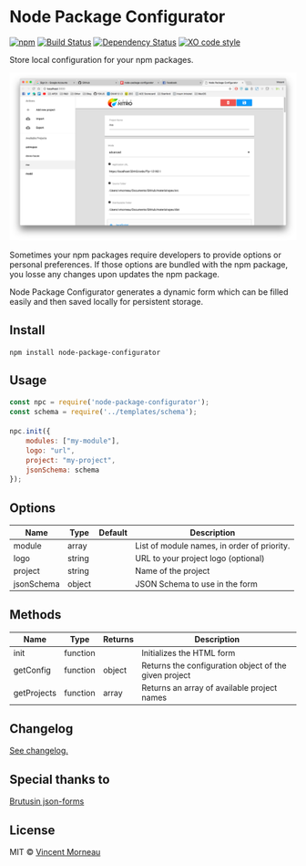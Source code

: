 # Node Package Configurator

[![npm](https://img.shields.io/npm/v/node-package-configurator.svg)]() [![Build Status](https://travis-ci.org/vincentmorneau/node-package-configurator.svg?branch=master)](https://travis-ci.org/vincentmorneau/node-package-configurator) [![Dependency Status](https://david-dm.org/vincentmorneau/node-package-configurator.svg)](https://david-dm.org/vincentmorneau/node-package-configurator) [![XO code style](https://img.shields.io/badge/code_style-XO-5ed9c7.svg)](https://github.com/sindresorhus/xo)

Store local configuration for your npm packages.

![demo](/docs/demo.png)

Sometimes your npm packages require developers to provide options or personal preferences. If those options are bundled with the npm package, you losse any changes upon updates the npm package.

Node Package Configurator generates a dynamic form which can be filled easily and then saved locally for persistent storage.

## Install
```
npm install node-package-configurator
```

## Usage
```javascript
const npc = require('node-package-configurator');
const schema = require('../templates/schema');

npc.init({
    modules: ["my-module"],
    logo: "url",
    project: "my-project",
    jsonSchema: schema
});
```

## Options
Name | Type | Default | Description
--- | --- | --- | ---
module | array | | List of module names, in order of priority.
logo | string | | URL to your project logo (optional)
project | string | | Name of the project
jsonSchema | object | | JSON Schema to use in the form

## Methods
Name | Type | Returns | Description
--- | --- | --- | ---
init | function | | Initializes the HTML form
getConfig | function | object | Returns the configuration object of the given project
getProjects | function | array | Returns an array of available project names

## Changelog
[See changelog.](changelog.md)

## Special thanks to
[Brutusin json-forms](https://github.com/brutusin/json-forms)

## License
MIT © [Vincent Morneau](http://vmorneau.me)
